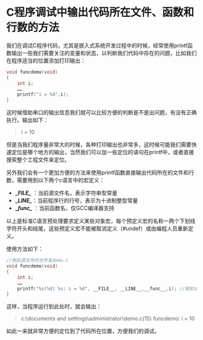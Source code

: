 # C程序调试中输出代码所在文件、函数和行数的方法

我们在调试C程序代码，尤其是嵌入式系统开发过程中的时候，经常使用printf函数输出一些我们需要关注的变量和状态，以判断我们代码中存在的问题，比如我们在程序适当的位置添加打印输出：

```c
void funcdemo(void)
{
    int i;
    ……
    printf("i = %d",i);
}
```

这时候借助串口的输出信息我们就可以比较方便的判断是不是出问题，有没有正确执行。输出如下：
>i = 10

但是当我们程序量非常大的时候，各种打印输出也非常多，这时候可能我们需要快速定位是哪个地方的输出，当然我们可以加一些定位的语句在printf中，或者直接搜索整个工程文件来定位。

另外我们会有一个更加方便的方法来使用printf函数直接输出代码所在的文件和行数，需要用到以下两个c语言中的宏定义：

- **\__FILE\__** ：当前源文件名，表示字符串型常量
- **\__LINE\__**：当前程序行的行号，表示为十进制整型常量
- **\__func\__** ：当前函数名，仅GCC编译器支持

以上是标准C语言预处理要求定义某些对象宏，每个预定义宏的名称一两个下划线字符开头和结尾，这些预定义宏不能被取消定义（#undef）或由编程人员重新定义。

使用方法如下：
```c
//例如源文件的文件名demo.c
void funcdemo(void)
{
    int i;
    ……
    printf("%s(%d) %s: i = %d", __FILE__, __LINE__,__func__,i); //假如本行是从第一行开始数的第15行
}
```
这样，当程序运行到此处时，就会输出：
> c:\\documents and settings\\administrator\\demo.c(15) funcdemo: i = 10

如此一来就非常方便的定位到了代码所在位置，方便我们的调试。
